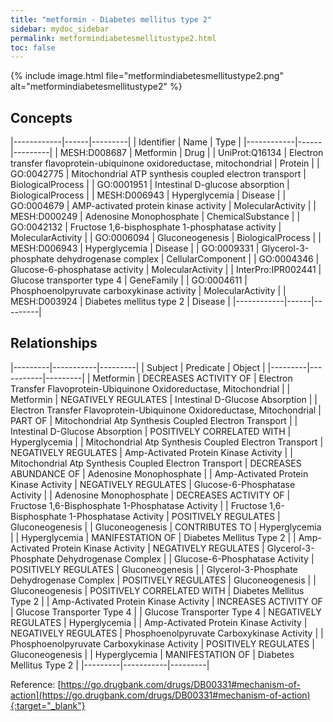 ```yaml
---
title: "metformin - Diabetes mellitus type 2"
sidebar: mydoc_sidebar
permalink: metformindiabetesmellitustype2.html
toc: false 
---
```


{% include image.html file="metformindiabetesmellitustype2.png" alt="metformindiabetesmellitustype2" %}

## Concepts

|------------|------|---------|
| Identifier | Name | Type    |
|------------|------|---------|
| MESH:D008687 | Metformin | Drug |
| UniProt:Q16134 | Electron transfer flavoprotein-ubiquinone oxidoreductase, mitochondrial | Protein |
| GO:0042775 | Mitochondrial ATP synthesis coupled electron transport | BiologicalProcess |
| GO:0001951 | Intestinal D-glucose absorption | BiologicalProcess |
| MESH:D006943 | Hyperglycemia | Disease |
| GO:0004679 | AMP-activated protein kinase activity | MolecularActivity |
| MESH:D000249 | Adenosine Monophosphate | ChemicalSubstance |
| GO:0042132 | Fructose 1,6-bisphosphate 1-phosphatase activity | MolecularActivity |
| GO:0006094 | Gluconeogenesis | BiologicalProcess |
| MESH:D006943 | Hyperglycemia | Disease |
| GO:0009331 | Glycerol-3-phosphate dehydrogenase complex | CellularComponent |
| GO:0004346 | Glucose-6-phosphatase activity | MolecularActivity |
| InterPro:IPR002441 | Glucose transporter type 4 | GeneFamily |
| GO:0004611 | Phosphoenolpyruvate carboxykinase activity | MolecularActivity |
| MESH:D003924 | Diabetes mellitus type 2 | Disease |
|------------|------|---------|

## Relationships

|---------|-----------|---------|
| Subject | Predicate | Object  |
|---------|-----------|---------|
| Metformin | DECREASES ACTIVITY OF | Electron Transfer Flavoprotein-Ubiquinone Oxidoreductase, Mitochondrial |
| Metformin | NEGATIVELY REGULATES | Intestinal D-Glucose Absorption |
| Electron Transfer Flavoprotein-Ubiquinone Oxidoreductase, Mitochondrial | PART OF | Mitochondrial Atp Synthesis Coupled Electron Transport |
| Intestinal D-Glucose Absorption | POSITIVELY CORRELATED WITH | Hyperglycemia |
| Mitochondrial Atp Synthesis Coupled Electron Transport | NEGATIVELY REGULATES | Amp-Activated Protein Kinase Activity |
| Mitochondrial Atp Synthesis Coupled Electron Transport | DECREASES ABUNDANCE OF | Adenosine Monophosphate |
| Amp-Activated Protein Kinase Activity | NEGATIVELY REGULATES | Glucose-6-Phosphatase Activity |
| Adenosine Monophosphate | DECREASES ACTIVITY OF | Fructose 1,6-Bisphosphate 1-Phosphatase Activity |
| Fructose 1,6-Bisphosphate 1-Phosphatase Activity | POSITIVELY REGULATES | Gluconeogenesis |
| Gluconeogenesis | CONTRIBUTES TO | Hyperglycemia |
| Hyperglycemia | MANIFESTATION OF | Diabetes Mellitus Type 2 |
| Amp-Activated Protein Kinase Activity | NEGATIVELY REGULATES | Glycerol-3-Phosphate Dehydrogenase Complex |
| Glucose-6-Phosphatase Activity | POSITIVELY REGULATES | Gluconeogenesis |
| Glycerol-3-Phosphate Dehydrogenase Complex | POSITIVELY REGULATES | Gluconeogenesis |
| Gluconeogenesis | POSITIVELY CORRELATED WITH | Diabetes Mellitus Type 2 |
| Amp-Activated Protein Kinase Activity | INCREASES ACTIVITY OF | Glucose Transporter Type 4 |
| Glucose Transporter Type 4 | NEGATIVELY REGULATES | Hyperglycemia |
| Amp-Activated Protein Kinase Activity | NEGATIVELY REGULATES | Phosphoenolpyruvate Carboxykinase Activity |
| Phosphoenolpyruvate Carboxykinase Activity | POSITIVELY REGULATES | Gluconeogenesis |
| Hyperglycemia | MANIFESTATION OF | Diabetes Mellitus Type 2 |
|---------|-----------|---------|

Reference: [https://go.drugbank.com/drugs/DB00331#mechanism-of-action](https://go.drugbank.com/drugs/DB00331#mechanism-of-action){:target="_blank"}